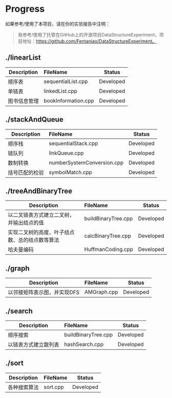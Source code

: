 # Progress

如果参考/使用了本项目，请在你的实验报告中注明：

> 我参考/使用了托管在GitHub上的开源项目DataStructureExperiment，项目地址：https://github.com/Fentaniao/DataStructureExperiment。

## ./linearList

| Description  | FileName                |   Status   |
| ------------ | :------------------ | :--------: |
| 顺序表       | sequentialList.cpp   | Developed  |
| 单链表       | linkedList.cpp      | Developed  |
| 图书信息管理 | bookInformation.cpp | Developed |

## ./stackAndQueue

| Description  | FileName                |   Status   |
| ------------ | :------------------ | :--------: |
| 顺序栈       | sequentialStack.cpp   | Developed  |
| 链队列      | linkQueue.cpp      | Developed  |
| 数制转换 | numberSystemConversion.cpp | Developed |
| 括号匹配的检验 | symbolMatch.cpp | Developed |

## ./treeAndBinaryTree

| Description  | FileName                |   Status   |
| ------------ | :------------------ | :--------: |
| 以二叉链表方式建立二叉树，并输出结点的值       | buildBinaryTree.cpp   | Developed  |
| 实现二叉树的高度、叶子结点数、总的结点数等算法     | calcBinaryTree.cpp      |  Developed |
| 哈夫曼编码 | HuffmanCoding.cpp | Developed |

## ./graph

| Description  | FileName                |   Status   |
| ------------ | :------------------ | :--------: |
| 以邻接矩阵表示图，并实现DFS       | AMGraph.cpp   | Developed  |

## ./search

| Description  | FileName                |   Status   |
| ------------ | :------------------ | :--------: |
| 顺序搜索       | buildBinaryTree.cpp   | Developed  |
| 以链表方式建立散列表     | hashSearch.cpp      |  Developed |

## ./sort

| Description  | FileName                |   Status   |
| ------------ | :------------------ | :--------: |
| 各种搜索算法       | sort.cpp   | Developed  |
